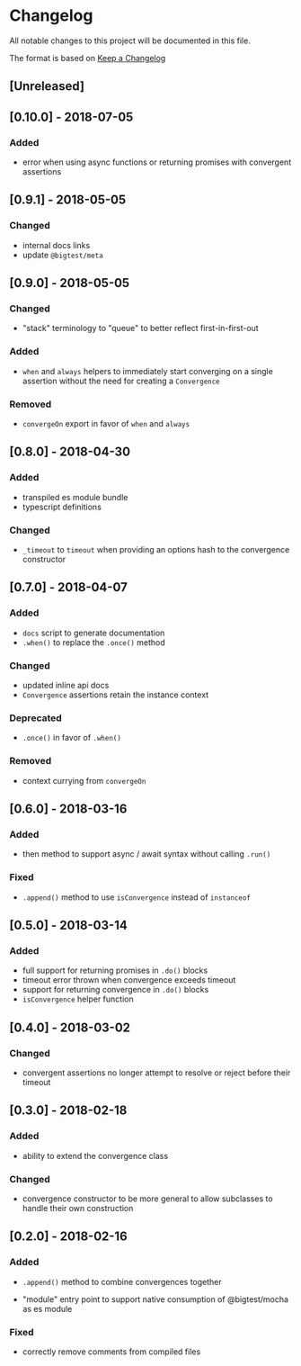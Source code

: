 # Changelog
All notable changes to this project will be documented in this file.

The format is based on [Keep a Changelog](http://keepachangelog.com/en/1.0.0/)

## [Unreleased]

## [0.10.0] - 2018-07-05

### Added

- error when using async functions or returning promises with
  convergent assertions

## [0.9.1] - 2018-05-05

### Changed

- internal docs links
- update `@bigtest/meta`

## [0.9.0] - 2018-05-05

### Changed

- "stack" terminology to "queue" to better reflect first-in-first-out

### Added

- `when` and `always` helpers to immediately start converging on a
single assertion without the need for creating a `Convergence`

### Removed

- `convergeOn` export in favor of `when` and `always`

## [0.8.0] - 2018-04-30

### Added

- transpiled es module bundle
- typescript definitions

### Changed

- `_timeout` to `timeout` when providing an options hash to the
convergence constructor

## [0.7.0] - 2018-04-07

### Added

- `docs` script to generate documentation
- `.when()` to replace the `.once()` method

### Changed

- updated inline api docs
- `Convergence` assertions retain the instance context

### Deprecated

- `.once()` in favor of `.when()`

### Removed

- context currying from `convergeOn`

## [0.6.0] - 2018-03-16

### Added

- then method to support async / await syntax without calling `.run()`

### Fixed

- `.append()` method to use `isConvergence` instead of `instanceof`

## [0.5.0] - 2018-03-14

### Added

- full support for returning promises in `.do()` blocks
- timeout error thrown when convergence exceeds timeout
- support for returning convergence in `.do()` blocks
- `isConvergence` helper function

## [0.4.0] - 2018-03-02

### Changed

- convergent assertions no longer attempt to resolve or reject before
their timeout

## [0.3.0] - 2018-02-18

### Added

- ability to extend the convergence class

### Changed

- convergence constructor to be more general to allow subclasses to
handle their own construction

## [0.2.0] - 2018-02-16

### Added

- `.append()` method to combine convergences together

- "module" entry point to support native consumption of @bigtest/mocha
as es module

### Fixed

- correctly remove comments from compiled files
